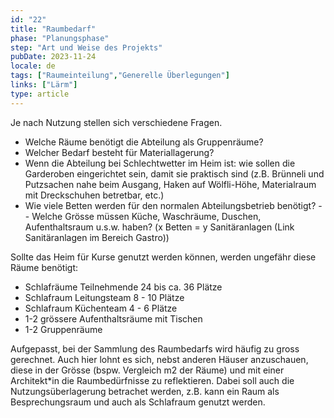 ```yaml
---
id: "22"
title: "Raumbedarf"
phase: "Planungsphase"
step: "Art und Weise des Projekts"
pubDate: 2023-11-24
locale: de
tags: ["Raumeinteilung","Generelle Überlegungen"]
links: ["Lärm"]
type: article
---
```


Je nach Nutzung stellen sich verschiedene Fragen. 

- Welche Räume benötigt die Abteilung als Gruppenräume?
- Welcher Bedarf besteht für Materiallagerung?
- Wenn die Abteilung bei Schlechtwetter im Heim ist: wie sollen die Garderoben eingerichtet sein, damit sie praktisch sind (z.B. Brünneli und Putzsachen nahe beim Ausgang, Haken auf Wölfli-Höhe, Materialraum mit Dreckschuhen betretbar, etc.)
- Wie viele Betten werden für den normalen Abteilungsbetrieb benötigt? -- Welche Grösse müssen Küche, Waschräume, Duschen, Aufenthaltsraum u.s.w. haben? (x Betten = y Sanitäranlagen (Link Sanitäranlagen im Bereich Gastro))

Sollte das Heim für Kurse genutzt werden können, werden ungefähr diese Räume benötigt:

- Schlafräume Teilnehmende 24 bis ca. 36 Plätze
- Schlafraum Leitungsteam 8 - 10 Plätze
- Schlafraum Küchenteam 4 - 6 Plätze
- 1-2 grössere Aufenthaltsräume mit Tischen
- 1-2 Gruppenräume

Aufgepasst, bei der Sammlung des Raumbedarfs wird häufig zu gross gerechnet. Auch hier lohnt es sich, nebst anderen Häuser anzuschauen, diese in der Grösse (bspw. Vergleich m2 der Räume) und mit einer Architekt*in die Raumbedürfnisse zu reflektieren. Dabei soll auch die Nutzungsüberlagerung betrachet werden, z.B. kann ein Raum als Besprechungsraum und auch als Schlafraum genutzt werden.
